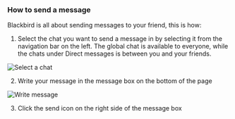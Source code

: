 ### How to send a message
Blackbird is all about sending messages to your friend, this is how:

1. Select the chat you want to send a message in by selecting it from the navigation bar on the left. The global chat is available to everyone, 
while the chats under Direct messages is between you and your friends.

![Select a chat](/help-img/chat/selectChat.jpg)


2. Write your message in the message box on the bottom of the page

![Write message](/help-img/chat/writeMessage.jpg)

3. Click the send icon on the right side of the message box
